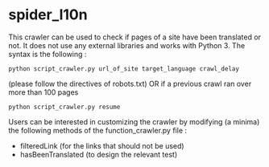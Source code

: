 spider_l10n
===========

This crawler can be used to check if pages of a site have been
translated or not.
It does not use any external libraries and works with Python 3. 
The syntax is the following : 

`python script_crawler.py url_of_site target_language crawl_delay`

(please follow the directives of robots.txt)
OR if a previous crawl ran over more than 100 pages

`python script_crawler.py resume`



Users can be interested in customizing the crawler by modifying (a
minima) the following methods of the function_crawler.py file :
- filteredLink (for the links that should not be used)
- hasBeenTranslated (to design the relevant test)
